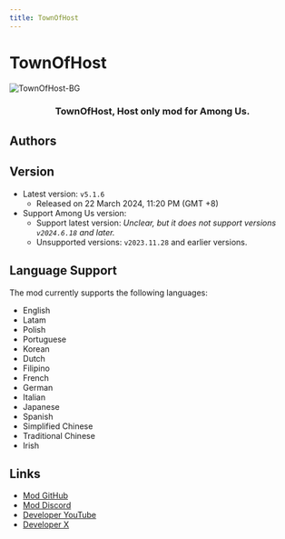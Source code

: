 ```yaml
---
title: TownOfHost
---
```

# TownOfHost
![TownOfHost-BG](https://cn-sy1.rains3.com/xtremewave/TownOfHost.png)

<div align="center">
<h3>TownOfHost, Host only mod for Among Us.</h3>
</div>

<script setup>
import { VPTeamMembers } from 'vitepress/theme'

const members = [
  {
    avatar: 'https://cn-sy1.rains3.com/xtremewave/EmptyBottle.png',
    name: 'EmptyBottle',
    title: 'Developer',
    links: [
      { icon: 'github', link: 'https://github.com/tukasa0001' },
      { icon: 'twitter', link: 'https://twitter.com/XenonBottle' },
      { icon: 'youtube', link: 'https://www.youtube.com/@XenonBottle'}
    ]
  },
  {
    avatar: 'https://cn-sy1.rains3.com/xtremewave/Tanakarina.png',
    name: 'Tanakarina',
    title: 'Developer',
    links: [
      { icon: 'github', link: 'https://github.com/tanakanira0118' },
    ]
  },
  {
    avatar: 'https://cn-sy1.rains3.com/xtremewave/しゅー.jpg',
    name: 'しゅー',
    title: 'Developer',
    links: [
      { icon: 'github', link: 'https://github.com/shu-TownofHost' },
      { icon: 'twitter', link: 'https://twitter.com/Shu_kundayo' },
    ]
  },
  {
    avatar: 'https://cn-sy1.rains3.com/xtremewave/kihi.jpg',
    name: 'kihi',
    title: 'Developer',
    links: [
      { icon: 'github', link: 'https://github.com/Kihi1120' },
    ]
  },
  {
    avatar: 'https://cn-sy1.rains3.com/xtremewave/TAKU_GG.jpg',
    name: 'TAKU_GG',
    title: 'Developer',
    links: [
      { icon: 'github', link: 'https://github.com/Kihi1120' },
      { icon: 'twitter', link: 'https://twitter.com/TAKUGGYouTube1' },
      { icon: 'youtube', link: 'https://www.youtube.com/c/TAKUGG'}
    ]
  },
  {
    avatar: 'https://cn-sy1.rains3.com/xtremewave/そうくん.jpg',
    name: 'そうくん',
    title: 'Developer',
    links: [
      { icon: 'github', link: 'https://github.com/Kihi1120' },
      { icon: 'twitter', link: 'https://twitter.com/Soukun_Dev' },
      { icon: 'youtube', link: 'https://www.youtube.com/channel/UCsCOqxmXBVT-BD_UKaXpUPw'}
    ]
  },
  {
    avatar: 'https://cn-sy1.rains3.com/xtremewave/みぃー.png',
    name: 'みぃー',
    title: 'Developer',
    links: [
      { icon: 'github', link: 'https://github.com/mii-47' },
    ]
  },
  {
    avatar: 'https://cn-sy1.rains3.com/xtremewave/たんぽぽ.png',
    name: 'たんぽぽ',
    title: 'Developer',
    links: [
      { icon: 'github', link: 'https://github.com/tampopo-dandelion' },
      { icon: 'twitter', link: 'https://twitter.com/2nomotokaicho' },
      { icon: 'youtube', link: 'https://www.youtube.com/channel/UC8EwQ5gu-qyxVxek0jZw1Tg'}
    ]
  },
  {
    avatar: 'https://cn-sy1.rains3.com/xtremewave/こう。.png',
    name: 'こう。',
    title: 'Developer',
    links: [
      { icon: 'github', link: 'https://github.com/kou-hetare' },
    ]
  },
  {
    name: 'ゆりの',
    title: 'Developer',
    links: [
      { icon: 'github', link: 'https://github.com/yurinakira' },
    ]
  },
  {
    avatar: 'https://cn-sy1.rains3.com/xtremewave/Masami.jpg',
    name: 'Masami',
    title: 'Developer',
    links: [
      { icon: 'github', link: 'https://github.com/Masami4711' },
    ]
  },
  {
    avatar: 'https://cn-sy1.rains3.com/xtremewave/じゅき.jpg',
    name: 'じゅき',
    title: 'Developer',
    links: [
      { icon: 'github', link: 'https://github.com/jukimaguro1' },
      { icon: 'twitter', link: 'https://twitter.com/2nomotokaicho' },
    ]
  },
  {
    avatar: 'https://cn-sy1.rains3.com/xtremewave/はいず.png',
    name: 'はいず',
    title: 'Developer',
    links: [
      { icon: 'github', link: 'https://github.com/Hyz-sui' },
      { icon: 'twitter', link: 'https://twitter.com/Hyze_suisui' },
    ]
  },
]
</script>

## Authors

<div align="center">
<VPTeamMembers size="small" :members="members" />
</div>

## Version
- Latest version: `v5.1.6`
  - Released on 22 March 2024, 11:20 PM (GMT +8)
- Support Among Us version:
    - Support latest version: *Unclear, but it does not support versions `v2024.6.18` and later.*
    - Unsupported versions: `v2023.11.28` and earlier versions.

## Language Support
The mod currently supports the following languages:
- English
- Latam
- Polish
- Portuguese
- Korean
- Dutch
- Filipino
- French
- German
- Italian
- Japanese
- Spanish
- Simplified Chinese
- Traditional Chinese
- Irish

## Links

- [Mod GitHub](https://github.com/tukasa0001/TownOfHost)
- [Mod Discord](https://discord.gg/W5ug6hXB9V)
- [Developer YouTube](https://www.youtube.com/@XenonBottle)
- [Developer X](https://x.com/XenonBottle)